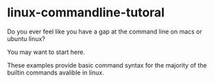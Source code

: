 # linux-commandline-tutoral
Do you ever feel like you have a gap at the command line on macs or ubuntu linux?

You may want to start here.

These examples provide basic command syntax for the majority of the builtin commands avalible in linux.

